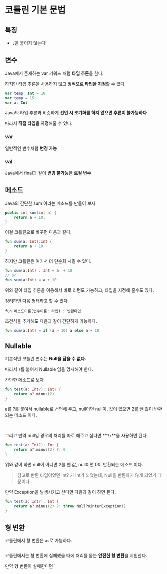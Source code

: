 # 코틀린 기본 문법

## 특징

- `;`을 붙이지 않는다!

## 변수

Java에서 존재하는 var 키워드 처럼 **타입 추론**을 한다.

하지만 타입 추론을 사용하지 않고 **정적으로 타입을 지정**할 수 있다.

``` kotlin
var temp: Int = 10
var temp = 15
var a: Int
```

Java의 타입 추론과 비슷하게 **선언 시 초기화를 하지 않으면 추론이 불가능하다**

따라서 **직접 타입을 지정**해줄 수 있다.

### var

일반적인 변수처럼 **변경 가능**

### val

Java에서 final과 같이 **변경 불가능**한 **로컬 변수**

## 메소드

Java의 간단한 sum 이라는 메소드를 만들어 보자

``` java
public int sum(int a) {
    return a + 10;
}
```

이걸 코틀린으로 바꾸면 다음과 같다.

``` kotlin
fun sum(a: Int):Int {
    return a + 10
}
```

하지만 코틀린은 여기서 더 단순화 시킬 수 있다.

``` kotlin
fun sum(a:Int) : Int = a  + 10
// or
fun sum(a:Int) = a + 10
```

위와 같이 타입 추론을 이용해서 바로 리턴도 가능하고, 타입을 지정해 줄수도 있다.

정리하면 다음 형태라고 할 수 있다.

`fun 메소드이름(변수이름: 타입) : 반환타입`

조건식을 추가해도 다음과 같이 간단하게 가능하다.

``` kotlin
fun sum(a:Int) = if (a > 10) a else a + 10
```

## Nullable

기본적인 코틀린 변수는 **Null을 담을 수 없다.**

따라서 `?`를 붙여서 Nullable 임을 명시해야 한다.

간단한 메소드로 보자

``` kotlin
fun test(a: Int?): Int? {
    return a?.minus(2)
}
```

a를 ?를 붙여서 nullable로 선언해 주고, null이면 null이, 값이 있으면 2를 뺀 값이 반환되는 메소드 이다.

<br>

그리고 만약 null일 경우의 처리를 따로 해주고 싶다면 **`?:`**을 사용하면 된다.

``` kotlin
fun test(a: Int?): Int {
    return a?.minus(2) ?: 0
}
```

위와 같이 하면 null이 아니면 2를 뺀 값, null이면 0이 반환되는 메소드 이다.

> 참고로 반환 타입이었던 Int? 가 Int가 되었는데, Null을 반환하지 않게 되었기 때문이다.

만약 Exception을 발생시키고 싶다면 다음과 같이 하면 된다.

``` kotlin
fun test(a: Int?): Int {
    return a?.minus(2) ?: throw NullPointerException()
}
```

## 형 변환

코틀린에서 형 변환은 `as`로 가능하다.

``` kotlin
```



코틀린에서는 형 변환에 실패했을 때에 처리를 돕는 **안전한 형 변환**을 지원한다.

만약 형 변환이 실패한다면 `